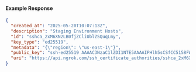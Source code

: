 <!-- Code generated for API Clients. DO NOT EDIT. -->

#### Example Response

```json
{
  "created_at": "2025-05-20T10:07:13Z",
  "description": "Staging Environment Hosts",
  "id": "sshca_2xM6XN2LB0fjZCliUblZSQuqLmy",
  "key_type": "ed25519",
  "metadata": "{\"region\": \"us-east-1\"}",
  "public_key": "ssh-ed25519 AAAAC3NzaC1lZDI1NTE5AAAAIPHlh5sCSfCC5158FW16/CUxDkQSfy8UtB0vM4YeMgWp",
  "uri": "https://api.ngrok.com/ssh_certificate_authorities/sshca_2xM6XN2LB0fjZCliUblZSQuqLmy"
}
```
